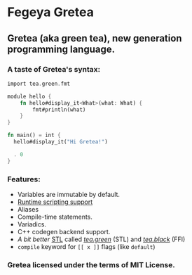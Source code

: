 # Fegeya Gretea
## Gretea (aka green tea), new generation programming language.

### A taste of Gretea's syntax:
```rust
import tea.green.fmt

module hello {
    fn hello#display_it<What>(what: What) {
        fmt#println(what)
    }
}

fn main() = int {
  hello#display_it("Hi Gretea!")

  . 0
}
```

### Features:
 * Variables are immutable by default.
 * [Runtime scripting support](https://github.com/ferhatgec/elite)
 * Aliases
 * Compile-time statements.
 * Variadics.
 * C++ codegen backend support.
 * *A bit better* [STL](tea/) called [*tea.green*](tea/green/) (STL) and [*tea.black*](tea/black) (FFI)
 * `compile` keyword for `[[ x ]]` flags (like `default`)

### Gretea licensed under the terms of MIT License.

